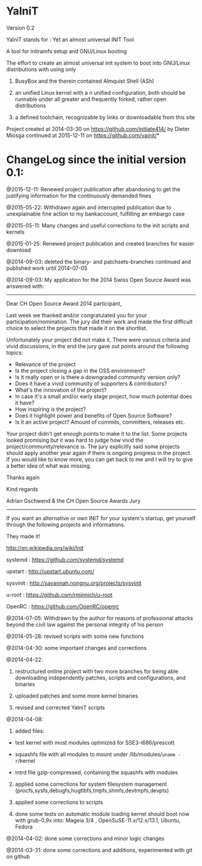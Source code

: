   YaIniT
===========
Version 0.2

YaIniT stands for : Yet an almost universal INIT Tool

A tool for initramfs setup and GNU/Linux booting 

The effort to create an almost universal init system to boot into GNU/Linux
distributions with using only 

1)  BusyBox and the therein contained Almquist Shell (ASh)

2)  an unified Linux kernel with a n unified configuration, both should be runnable 
under all greater and frequently forked, rather open distributions

3)  a defined toolchain, recognizable by links or downloadable from this site


Project created at 2014-03-30 on https://github.com/initiate414/
by Dieter Miosga
continued at 2015-12-11 on https://github.com/yainit/*


ChangeLog since the initial version 0.1:
========================================

@2015-12-11: 
Renewed project publication after abandoning to get the justifying
information for the continuously demanded fines

@2015-05-22: 
Withdrawn again and interrupted publication due to unexplainable fine action
to my bankaccount, fulfilling an embargo case

@2015-05-11: 
Many changes and useful corrections to the init scripts and kernels

@2015-01-25: 
Renewed project publication and created branches for easier download

@2014-09-03: 
deleted the binary- and patchsets-branches 
continued and published work until 2014-07-05

@2014-09-03: 
My application for the 2014 Swiss Open Source Award was answered with: 

-------------------------------------------------------------------------

Dear CH Open Source Award 2014 participant,

Last week we thanked and/or congratulated you for your
participation/nomination. The jury did their work and made the first
difficult choice to select the projects that made it on the shortlist.

Unfortunately your project did not make it. There were various criteria
and vivid discussions, in the end the jury gave out points around the
following topics:

* Relevance of the project
* Is the project closing a gap in the OSS environment?
* Is it really open or is there a downgraded community version only?
* Does it have a vivid community of supporters & contributors?
* What's the innovation of the project?
* In case it's a small and/or early stage project, how much potential
does it have?
* How inspiring is the project?
* Does it highlight power and benefits of Open Source Software?
* Is it an active project? Amount of commits, committers, releases etc.

Your project didn't get enough points to make it to the list. Some
projects looked promising but it was hard to judge how vivid the
project/community/relevance is. The jury explicitly said some projects
should apply another year again if there is ongoing progress in the
project. If you would like to know more, you can get back to me and I
will try to give a better idea of what was missing.

Thanks again

Kind regards

Adrian Gschwend & the CH Open Source Awards Jury


----------------------------------------------------------------------------



If you want an alternative or own INIT for your system's startup, 
get yourself through the following projects and informations. 

They made it! 
  
  http://en.wikipedia.org/wiki/Init

  systemd   :  https://github.com/systemd/systemd

  upstart   :  http://upstart.ubuntu.com/

  sysvinit  :  http://savannah.nongnu.org/projects/sysvinit

  u-root    :  https://github.com/rminnich/u-root

  OpenRC    :  https://github.com/OpenRC/openrc


@2014-07-05: 
Withdrawn by the author for reasons of professional attacks 
beyond the civil law against the personal integrity of his person


@2014-05-28: 
revised scripts with some new functions


@2014-04-30: 
some important changes and corrections

@2014-04-22: 

1) restructured online project with two more branches
    for being able downloading independently 
    patches, scripts and configurations, and binaries

2) uploaded patches and some more kernel binaries
      
3) revised and corrected YaIniT scripts
    
@2014-04-08: 

1)  added files: 

   - test kernel with most modules optimized for SSE3-i686/prescott 

   - squashfs file with all modules to mount under /lib/modules/`uname -r`/kernel

   - intrd file gzip-compressed, containing the squashfs with modules

2)  applied some corrections for system filesystem management 
(procfs,sysfs,debugfs,hugtlbfs,tmpfs,shmfs,devtmpfs,devpts)

3)  applied some corrections to scripts

4)  done some tests on automatic module loading
kernel should boot now with grub-0.9x into:
Mageia 3/4 , OpenSuSE-11.x/12.x/13.1, Ubuntu, Fedora

@2014-04-02:
done some corrections and minor logic changes 

@2014-03-31:
done some corrections and additions, experimented with git on github 

